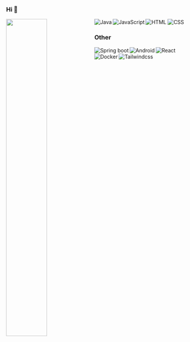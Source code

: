 ### Hi 👋

<img align="left"  width="47%"  src="https://github-readme-stats-ten-gilt.vercel.app/api?username=AliHabesh&show_icons=true&theme=radical&include_all_commits=true&count_private=true"/>


<img alt="Java" align="left" src="https://img.shields.io/badge/java-%23ED8B00.svg?style=for-the-badge&logo=java&logoColor=white"/>
<img alt="JavaScript" align="left" src="https://img.shields.io/badge/javascript-%23323330.svg?style=for-the-badge&logo=javascript&logoColor=%23F7DF1E"/>
<img alt="HTML" src="https://img.shields.io/badge/html5-%23E34F26.svg?style=for-the-badge&logo=html5&logoColor=white"/>
<img alt="CSS" src="https://img.shields.io/badge/css3-%231572B6.svg?style=for-the-badge&logo=css3&logoColor=white"/>

### Other
<img alt="Spring boot" align="left" src="https://shields.io/badge/Spring-grey?logo=spring&style=flat"/>
<img alt="Android" align="left" src="https://shields.io/badge/Android-darkgreen?logo=android&style=flat"/>
<img alt="React" align="left" src="https://shields.io/badge/React-blue?logo=react&style=flat"/>
<img alt="Docker" align="left" src="https://shields.io/badge/Docker-darkblue?logo=docker&style=flat"/>
<img alt="Tailwindcss" align="left" src="https://shields.io/badge/Tailwindcss-white?logo=tailwindcss&style=flat"/>





